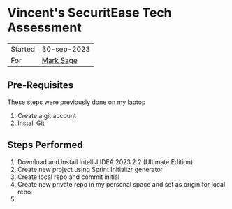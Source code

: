 # Vincent's SecuritEase Tech Assessment

|         |                                               |
|---------|-----------------------------------------------|
| Started | 30-sep-2023                                   |
| For     | [Mark Sage](mailto:mark.sage@securitease.com) |

## Pre-Requisites
These steps were previously done on my laptop
1. Create a git account
2. Install Git

## Steps Performed
1. Download and install IntelliJ IDEA 2023.2.2 (Ultimate Edition)
2. Create new project using Sprint Initializr generator
3. Create local repo and commit initial 
4. Create new private repo in my personal space and set as origin for local repo
5. 
